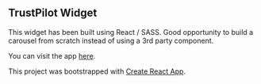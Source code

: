## TrustPilot Widget

This widget has been built using React / SASS.
Good opportunity to build a carousel from scratch instead of using a 3rd party component.

You can visit the app [here](https://phyros64.github.io/trustpilot-widget).

This project was bootstrapped with [Create React App](https://github.com/facebook/create-react-app).